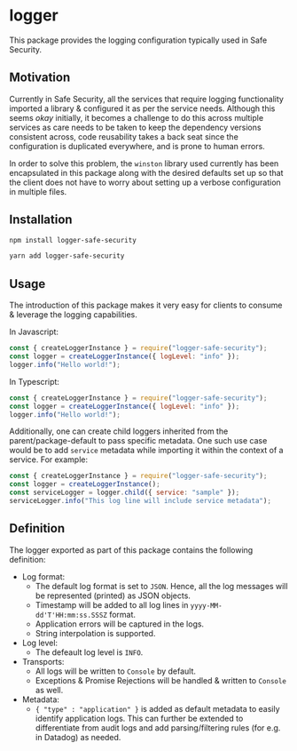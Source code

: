 # logger

This package provides the logging configuration typically used in Safe Security.

## Motivation

Currently in Safe Security, all the services that require logging functionality imported a library & configured it as per the service needs.
Although this seems _okay_ initially, it becomes a challenge to do this across multiple services as care needs to be taken to keep the 
dependency versions consistent across, code reusability takes a back seat since the configuration is duplicated everywhere, and is prone to human errors.

In order to solve this problem, the `winston` library used currently has been encapsulated in this package along with the desired defaults set up so that 
the client does not have to worry about setting up a verbose configuration in multiple files.

## Installation
```bash
npm install logger-safe-security
```

```bash
yarn add logger-safe-security
```

## Usage
The introduction of this package makes it very easy for clients to consume & leverage the logging capabilities.

In Javascript:
```js
const { createLoggerInstance } = require("logger-safe-security");
const logger = createLoggerInstance({ logLevel: "info" });
logger.info("Hello world!");
```

In Typescript:
```js
const { createLoggerInstance } = require("logger-safe-security");
const logger = createLoggerInstance({ logLevel: "info" });
logger.info("Hello world!");
```

Additionally, one can create child loggers inherited from the parent/package-default to pass specific metadata. 
One such use case would be to add `service` metadata while importing it within the context of a service. For example:
```js
const { createLoggerInstance } = require("logger-safe-security");
const logger = createLoggerInstance();
const serviceLogger = logger.child({ service: "sample" });
serviceLogger.info("This log line will include service metadata");
```

## Definition
The logger exported as part of this package contains the following definition:
- Log format: 
  - The default log format is set to `JSON`. Hence, all the log messages will be represented (printed) as JSON objects.
  - Timestamp will be added to all log lines in `yyyy-MM-dd'T'HH:mm:ss.SSSZ` format.
  - Application errors will be captured in the logs.
  - String interpolation is supported.
- Log level: 
  - The defeault log level is `INFO`.
- Transports:
  - All logs will be written to `Console` by default.
  - Exceptions & Promise Rejections will be handled & written to `Console` as well.
- Metadata:
  - `{ "type" : "application" }` is added as default metadata to easily identify application logs. This can further be extended to differentiate 
  from audit logs and add parsing/filtering rules (for e.g. in Datadog) as needed.
